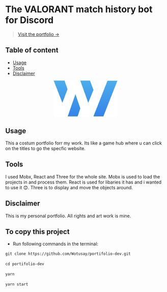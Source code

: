 # The VALORANT match history bot for Discord

> [Visit the portfolio →](https://woutsalembier.be/)
## Table of content

- [Usage](#usage)
- [Tools](#tools)
- [Disclaimer](#disclaimer)




<p align="center">
  <img src="public/assets/logo.png" alt="logo" width="200"/>
</p>


## Usage
This a costum portfolio forr my work. Its like a game hub where u can click on the titles to go the specfic website. 

## Tools

I used Mobx, React and Three for the whole site. Mobx is used to load the projects in and process them. React is used for libaries it has and i wanted to use it 😊. Three is to display and move the objects around.

## Disclaimer

This is my personal portfolio. All rights and art work is mine.

## To copy this project

* Run following commands in the terminal:
```
git clone https://github.com/Wotusay/portifolio-dev.git

cd portifolio-dev

yarn

yarn start
